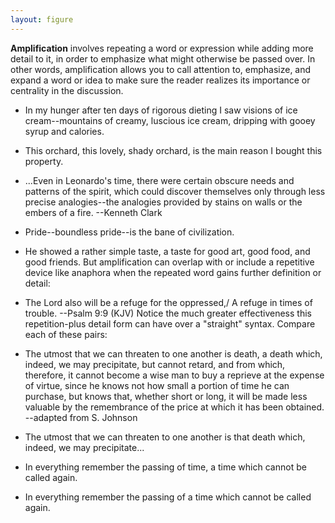 ```yaml
---
layout: figure
---
```


**Amplification** involves repeating a word or expression while adding more detail to it, in order to emphasize what might otherwise be passed over. In other words, amplification allows you to call attention to, emphasize, and expand a word or idea to make sure the reader realizes its importance or centrality in the discussion.

 - In my hunger after ten days of rigorous dieting I saw visions of ice cream--mountains of creamy, luscious ice cream, dripping with gooey syrup and calories.
 - This orchard, this lovely, shady orchard, is the main reason I bought this property.
 - ...Even in Leonardo's time, there were certain obscure needs and patterns of the spirit, which could discover themselves only through less precise analogies--the analogies provided by stains on walls or the embers of a fire. --Kenneth Clark
 - Pride--boundless pride--is the bane of civilization.
 - He showed a rather simple taste, a taste for good art, good food, and good friends.
But amplification can overlap with or include a repetitive device like anaphora when the repeated word gains further definition or detail:

 - The Lord also will be a refuge for the oppressed,/ A refuge in times of trouble. --Psalm 9:9 (KJV)
Notice the much greater effectiveness this repetition-plus detail form can have over a "straight" syntax. Compare each of these pairs:

 - The utmost that we can threaten to one another is death, a death which, indeed, we may precipitate, but cannot retard, and from which, therefore, it cannot become a wise man to buy a reprieve at the expense of virtue, since he knows not how small a portion of time he can purchase, but knows that, whether short or long, it will be made less valuable by the remembrance of the price at which it has been obtained. --adapted from S. Johnson
 - The utmost that we can threaten to one another is that death which, indeed, we may precipitate...
 - In everything remember the passing of time, a time which cannot be called again.
 - In everything remember the passing of a time which cannot be called again.